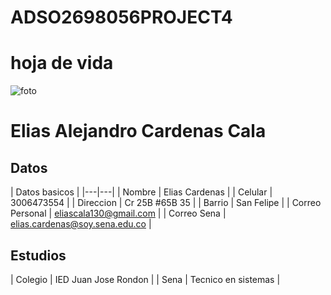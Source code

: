 # ADSO2698056PROJECT4
# hoja de vida
![foto]( file:///C:/Users/HPLAPTOP01/Downloads/IMG_20230210_142710_332.webp)
 
# Elias Alejandro Cardenas Cala

## Datos

| Datos basicos |
|---|---|
| Nombre | Elias Cardenas |
| Celular | 3006473554 |
| Direccion | Cr 25B #65B 35 |
| Barrio | San Felipe |
| Correo Personal | eliascala130@gmail.com |
| Correo Sena | elias.cardenas@soy.sena.edu.co |
 
## Estudios 

| Colegio | IED Juan Jose Rondon |
| Sena | Tecnico en sistemas | 